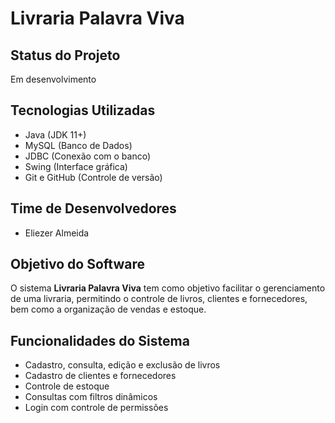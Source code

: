 # Livraria Palavra Viva

## Status do Projeto
Em desenvolvimento

## Tecnologias Utilizadas
- Java (JDK 11+)
- MySQL (Banco de Dados)
- JDBC (Conexão com o banco)
- Swing (Interface gráfica)
- Git e GitHub (Controle de versão)

## Time de Desenvolvedores
- Eliezer Almeida

## Objetivo do Software
O sistema **Livraria Palavra Viva** tem como objetivo facilitar o gerenciamento de uma livraria, permitindo o controle de livros, clientes e fornecedores, bem como a organização de vendas e estoque.

## Funcionalidades do Sistema
- Cadastro, consulta, edição e exclusão de livros
- Cadastro de clientes e fornecedores
- Controle de estoque
- Consultas com filtros dinâmicos
- Login com controle de permissões
